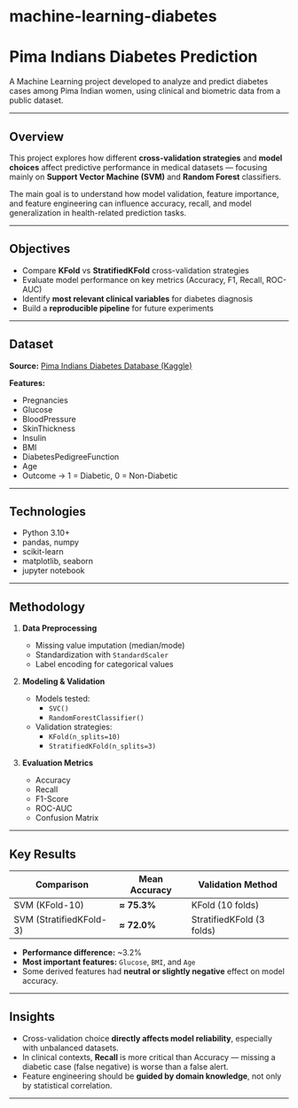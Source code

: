 # machine-learning-diabetes
# Pima Indians Diabetes Prediction

A Machine Learning project developed to analyze and predict diabetes cases among Pima Indian women, using clinical and biometric data from a public dataset.

---

## Overview

This project explores how different **cross-validation strategies** and **model choices** affect predictive performance in medical datasets — focusing mainly on **Support Vector Machine (SVM)** and **Random Forest** classifiers.

The main goal is to understand how model validation, feature importance, and feature engineering can influence accuracy, recall, and model generalization in health-related prediction tasks.

---

## Objectives

- Compare **KFold** vs **StratifiedKFold** cross-validation strategies  
- Evaluate model performance on key metrics (Accuracy, F1, Recall, ROC-AUC)  
- Identify **most relevant clinical variables** for diabetes diagnosis  
- Build a **reproducible pipeline** for future experiments  

---

## Dataset

**Source:** [Pima Indians Diabetes Database (Kaggle)](https://www.kaggle.com/datasets/uciml/pima-indians-diabetes-database)

**Features:**
- Pregnancies  
- Glucose  
- BloodPressure  
- SkinThickness  
- Insulin  
- BMI  
- DiabetesPedigreeFunction  
- Age  
- Outcome → 1 = Diabetic, 0 = Non-Diabetic  

---

## Technologies

- Python 3.10+  
- pandas, numpy  
- scikit-learn  
- matplotlib, seaborn  
- jupyter notebook  

---

## Methodology

1. **Data Preprocessing**
   - Missing value imputation (median/mode)
   - Standardization with `StandardScaler`
   - Label encoding for categorical values  

2. **Modeling & Validation**
   - Models tested:
     - `SVC()`
     - `RandomForestClassifier()`
   - Validation strategies:
     - `KFold(n_splits=10)`
     - `StratifiedKFold(n_splits=3)`

3. **Evaluation Metrics**
   - Accuracy  
   - Recall  
   - F1-Score  
   - ROC-AUC  
   - Confusion Matrix  

---

## Key Results

| Comparison | Mean Accuracy | Validation Method |
|-------------|----------------|-------------------|
| SVM (KFold-10) | **≈ 75.3%** | KFold (10 folds) |
| SVM (StratifiedKFold-3) | **≈ 72.0%** | StratifiedKFold (3 folds) |

- **Performance difference:** ~3.2%  
- **Most important features:** `Glucose`, `BMI`, and `Age`  
- Some derived features had **neutral or slightly negative** effect on model accuracy.

---

## Insights

- Cross-validation choice **directly affects model reliability**, especially with unbalanced datasets.  
- In clinical contexts, **Recall** is more critical than Accuracy — missing a diabetic case (false negative) is worse than a false alert.  
- Feature engineering should be **guided by domain knowledge**, not only by statistical correlation.

---
